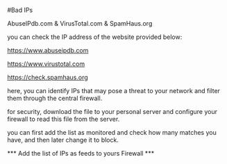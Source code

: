 #Bad IPs

AbuseIPdb.com & VirusTotal.com & SpamHaus.org

you can check the IP address of the website provided below:

https://www.abuseipdb.com

https://www.virustotal.com

https://check.spamhaus.org


here, you can identify IPs that may pose a threat to your network and filter them through the central firewall.

for security, download the file to your personal server and configure your firewall to read this file from the server.

you can first add the list as monitored and check how many matches you have, and then later change it to block.

*** Add the list of IPs as feeds to yours Firewall *** 
